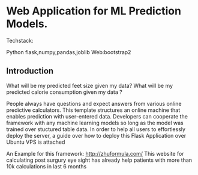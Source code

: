 # Web Application for ML Prediction Models.

Techstack: 

Python flask,numpy,pandas,joblib
Web:bootstrap2

## Introduction

What will be my predicted feet size given my data?
What will be my predicted calorie consumption given my data ?

People always have questions and expect answers from various online predictive calculators. This template structures an online machine that enables prediction with user-entered data. Developers can cooperate the framework with any machine learning models so long as the model was trained over stuctured table data. In order to help all users to effortlessly deploy the server, a guide over how to deploy this Flask Application over Ubuntu VPS is attached  


An Example for this framework: http://zhuformula.com/
This website for calculating post surgury eye sight has already help patients with more than 10k calculations in last 6 months 
